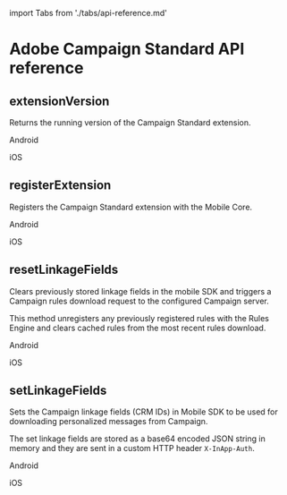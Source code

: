 import Tabs from './tabs/api-reference.md'

# Adobe Campaign Standard API reference

## extensionVersion

Returns the running version of the Campaign Standard extension.

<TabsBlock orientation="horizontal" slots="heading, content" repeat="2"/>

Android

<Tabs query="platform=android&api=extension-version"/>

iOS

<Tabs query="platform=ios&api=extension-version"/>

## registerExtension

Registers the Campaign Standard extension with the Mobile Core.

<TabsBlock orientation="horizontal" slots="heading, content" repeat="2"/>

Android

<Tabs query="platform=android&api=register-extension"/>

iOS

<Tabs query="platform=ios&api=register-extension"/>

## resetLinkageFields

Clears previously stored linkage fields in the mobile SDK and triggers a Campaign rules download request to the configured Campaign server.

This method unregisters any previously registered rules with the Rules Engine and clears cached rules from the most recent rules download.

<TabsBlock orientation="horizontal" slots="heading, content" repeat="2"/>

Android

<Tabs query="platform=android&api=reset-linkage-fields"/>

iOS

<Tabs query="platform=ios&api=reset-linkage-fields"/>

## setLinkageFields

Sets the Campaign linkage fields (CRM IDs) in Mobile SDK to be used for downloading personalized messages from Campaign.

The set linkage fields are stored as a base64 encoded JSON string in memory and they are sent in a custom HTTP header `X-InApp-Auth`.

<TabsBlock orientation="horizontal" slots="heading, content" repeat="2"/>

Android

<Tabs query="platform=android&api=set-linkage-fields"/>

iOS

<Tabs query="platform=ios&api=set-linkage-fields"/>
